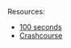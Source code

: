 



Resources:
- [100 seconds](https://www.youtube.com/watch?v=rv3Yq-B8qp4)
- [Crashcourse](https://www.youtube.com/watch?v=UU7MgYIbtAk)